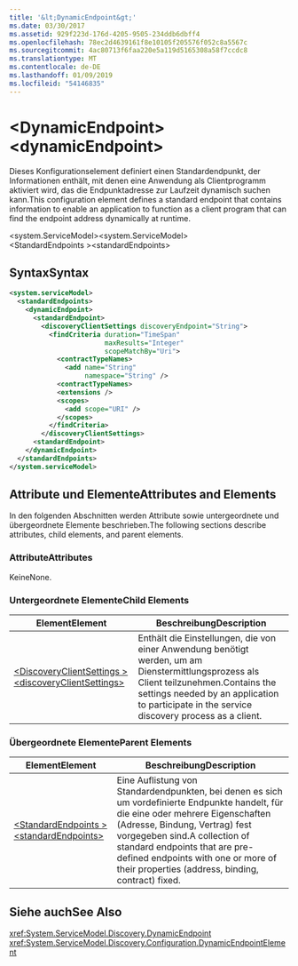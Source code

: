 ```yaml
---
title: '&lt;DynamicEndpoint&gt;'
ms.date: 03/30/2017
ms.assetid: 929f223d-176d-4205-9505-234ddb6dbff4
ms.openlocfilehash: 78ec2d4639161f8e10105f205576f052c8a5567c
ms.sourcegitcommit: 4ac80713f6faa220e5a119d5165308a58f7ccdc8
ms.translationtype: MT
ms.contentlocale: de-DE
ms.lasthandoff: 01/09/2019
ms.locfileid: "54146835"
---
```

# <a name="ltdynamicendpointgt"></a><span data-ttu-id="d56e7-102">&lt;DynamicEndpoint&gt;</span><span class="sxs-lookup"><span data-stu-id="d56e7-102">&lt;dynamicEndpoint&gt;</span></span>
<span data-ttu-id="d56e7-103">Dieses Konfigurationselement definiert einen Standardendpunkt, der Informationen enthält, mit denen eine Anwendung als Clientprogramm aktiviert wird, das die Endpunktadresse zur Laufzeit dynamisch suchen kann.</span><span class="sxs-lookup"><span data-stu-id="d56e7-103">This configuration element defines a standard endpoint that contains information to enable an application to function as a client program that can find the endpoint address dynamically at runtime.</span></span>  
  
<span data-ttu-id="d56e7-104">\<system.ServiceModel></span><span class="sxs-lookup"><span data-stu-id="d56e7-104">\<system.ServiceModel></span></span>  
<span data-ttu-id="d56e7-105">\<StandardEndpoints ></span><span class="sxs-lookup"><span data-stu-id="d56e7-105">\<standardEndpoints></span></span>  
  
## <a name="syntax"></a><span data-ttu-id="d56e7-106">Syntax</span><span class="sxs-lookup"><span data-stu-id="d56e7-106">Syntax</span></span>  
  
```xml  
<system.serviceModel>
  <standardEndpoints>
    <dynamicEndpoint>
      <standardEndpoint>
        <discoveryClientSettings discoveryEndpoint="String">
          <findCriteria duration="TimeSpan"
                        maxResults="Integer"
                        scopeMatchBy="Uri">
            <contractTypeNames>
              <add name="String"
                   namespace="String" />
            <contractTypeNames>
            <extensions />
            <scopes>
              <add scope="URI" />
            </scopes>
          </findCriteria>
        </discoveryClientSettings>
      <standardEndpoint>
    </dynamicEndpoint>
  </standardEndpoints>
</system.serviceModel>
```  
  
## <a name="attributes-and-elements"></a><span data-ttu-id="d56e7-107">Attribute und Elemente</span><span class="sxs-lookup"><span data-stu-id="d56e7-107">Attributes and Elements</span></span>  
 <span data-ttu-id="d56e7-108">In den folgenden Abschnitten werden Attribute sowie untergeordnete und übergeordnete Elemente beschrieben.</span><span class="sxs-lookup"><span data-stu-id="d56e7-108">The following sections describe attributes, child elements, and parent elements.</span></span>  
  
### <a name="attributes"></a><span data-ttu-id="d56e7-109">Attribute</span><span class="sxs-lookup"><span data-stu-id="d56e7-109">Attributes</span></span>  
 <span data-ttu-id="d56e7-110">Keine</span><span class="sxs-lookup"><span data-stu-id="d56e7-110">None.</span></span>  
  
### <a name="child-elements"></a><span data-ttu-id="d56e7-111">Untergeordnete Elemente</span><span class="sxs-lookup"><span data-stu-id="d56e7-111">Child Elements</span></span>  
  
|<span data-ttu-id="d56e7-112">Element</span><span class="sxs-lookup"><span data-stu-id="d56e7-112">Element</span></span>|<span data-ttu-id="d56e7-113">Beschreibung</span><span class="sxs-lookup"><span data-stu-id="d56e7-113">Description</span></span>|  
|-------------|-----------------|  
|[<span data-ttu-id="d56e7-114">\<DiscoveryClientSettings ></span><span class="sxs-lookup"><span data-stu-id="d56e7-114">\<discoveryClientSettings></span></span>](../../../../../docs/framework/configure-apps/file-schema/wcf/discoveryclientsettings.md)|<span data-ttu-id="d56e7-115">Enthält die Einstellungen, die von einer Anwendung benötigt werden, um am Dienstermittlungsprozess als Client teilzunehmen.</span><span class="sxs-lookup"><span data-stu-id="d56e7-115">Contains the settings needed by an application to participate in the service discovery process as a client.</span></span>|  
  
### <a name="parent-elements"></a><span data-ttu-id="d56e7-116">Übergeordnete Elemente</span><span class="sxs-lookup"><span data-stu-id="d56e7-116">Parent Elements</span></span>  
  
|<span data-ttu-id="d56e7-117">Element</span><span class="sxs-lookup"><span data-stu-id="d56e7-117">Element</span></span>|<span data-ttu-id="d56e7-118">Beschreibung</span><span class="sxs-lookup"><span data-stu-id="d56e7-118">Description</span></span>|  
|-------------|-----------------|  
|[<span data-ttu-id="d56e7-119">\<StandardEndpoints ></span><span class="sxs-lookup"><span data-stu-id="d56e7-119">\<standardEndpoints></span></span>](../../../../../docs/framework/configure-apps/file-schema/wcf/standardendpoints.md)|<span data-ttu-id="d56e7-120">Eine Auflistung von Standardendpunkten, bei denen es sich um vordefinierte Endpunkte handelt, für die eine oder mehrere Eigenschaften (Adresse, Bindung, Vertrag) fest vorgegeben sind.</span><span class="sxs-lookup"><span data-stu-id="d56e7-120">A collection of standard endpoints that are pre-defined endpoints with one or more of their properties (address, binding, contract) fixed.</span></span>|  
  
## <a name="see-also"></a><span data-ttu-id="d56e7-121">Siehe auch</span><span class="sxs-lookup"><span data-stu-id="d56e7-121">See Also</span></span>  
 <xref:System.ServiceModel.Discovery.DynamicEndpoint>  
 <xref:System.ServiceModel.Discovery.Configuration.DynamicEndpointElement>
